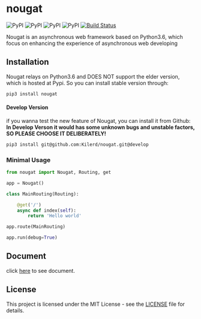 # nougat

![PyPI](https://img.shields.io/pypi/pyversions/nougat.svg) ![PyPI](https://img.shields.io/pypi/status/nougat.svg) ![PyPI](https://img.shields.io/pypi/v/nougat.svg) ![PyPI](https://img.shields.io/pypi/l/nougat.svg) [![Build Status](https://travis-ci.org/Kilerd/nougat.svg?branch=master)](https://travis-ci.org/Kilerd/nougat)

Nougat is an asynchronous web framework based on Python3.6, which focus on enhancing the experience of asynchronous web developing

## Installation
Nougat relays on Python3.6 and DOES NOT support the elder version, which is hosted at Pypi. So you can install stable version through:
```bash
pip3 install nougat
```
#### Develop Version
if you wanna test the new feature of Nougat, you can install it from Github:
**In Develop Verson it would has some unknown bugs and unstable factors, SO PLEASE CHOOSE IT DELIBERATELY!**
```bash
pip3 install git@github.com:Kilerd/nougat.git@develop
```

### Minimal Usage
```python
from nougat import Nougat, Routing, get

app = Nougat()

class MainRouting(Routing):

    @get('/')
    async def index(self):
        return 'Hello world'

app.route(MainRouting)

app.run(debug=True)
```


## Document

click [here](https://kilerd.github.io/nougat/) to see document.

## License

This project is licensed under the MIT License - see the [LICENSE](https://github.com/Kilerd/nougat/blob/master/LICENSE) file for details.
